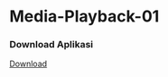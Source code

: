 # Media-Playback-01

### Download Aplikasi
[Download](https://drive.google.com/open?id=0B8JOQxPA-TlIcGN5bjg1cFU4aTg)

